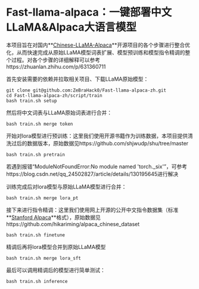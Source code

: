 # Fast-llama-alpaca：一键部署中文LLaMA&Alpaca大语言模型

本项目旨在对国内**[Chinese-LLaMA-Alpaca](https://link.zhihu.com/?target=https%3A//github.com/ymcui/Chinese-LLaMA-Alpaca)**开源项目的各个步骤进行整合优化，从而快速完成从原始LLaMA模型词表扩展、模型预训练和模型指令精调的整个过程。对各个步骤的详细解释可以参考https://zhuanlan.zhihu.com/p/631360711



首先安装需要的依赖并拉取相关项目、下载LLaMA原始模型：

```shell
git clone git@github.com:ZeBraHack0/Fast-llama-alpaca-zh.git
cd Fast-llama-alpaca-zh/script/train
bash train.sh setup
```

然后将中文词表与LLaMA原始词表进行合并：

```shell
bash train.sh merge token
```

开始对lora模型进行预训练：这里我们使用开源书籍作为训练数据，本项目提供清洗过后的数据版本，原始数据见https://github.com/shjwudp/shu/tree/master

```shell
bash train.sh pretrain
```

若遇到报错“ModuleNotFoundError:No module named 'torch._six'”，可参考https://blog.csdn.net/qq_24502827/article/details/130195645进行解决

训练完成后对lora模型与原始LLaMA模型进行合并：

```shell
bash train.sh merge lora_pt
```

接下来进行指令精调：这里我们使用网上开源的公开中文指令数据集（标准**[Stanford Alpaca](https://link.zhihu.com/?target=https%3A//github.com/tatsu-lab/stanford_alpaca)**格式），原始数据见https://github.com/hikariming/alpaca_chinese_dataset

```shell
bash train.sh finetune
```

精调后再将lora模型合并到原始LLaMA模型

```shell
bash train.sh merge lora_sft
```

最后可以调用精调后的模型进行简单测试：

```shell
bash train.sh inference
```

